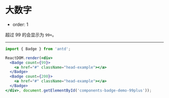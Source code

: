 # 大数字

- order: 1

超过 99 的会显示为 `99+`。

---

````jsx
import { Badge } from 'antd';

ReactDOM.render(<div>
  <Badge count={99}>
    <a href="#" className="head-example"></a>
  </Badge>
  <Badge count={200}>
    <a href="#" className="head-example"></a>
  </Badge>
</div>, document.getElementById('components-badge-demo-99plus'));
````
